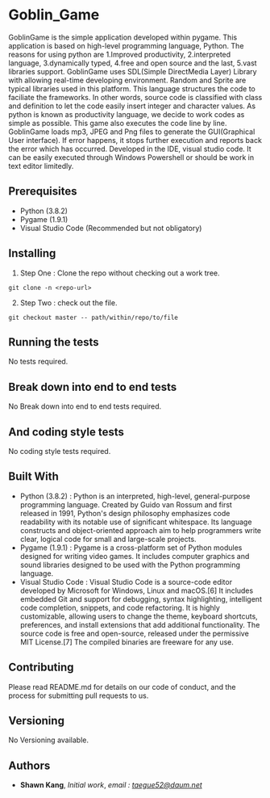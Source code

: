 # Goblin_Game

GoblinGame is the simple application developed within pygame. This application is based on high-level programming language, Python. The reasons for using python are 1.Improved productivity, 2.interpreted language, 3.dynamically typed, 4.free and open source and the last, 5.vast libraries support. GoblinGame uses SDL(Simple DirectMedia Layer) Library with allowing real-time developing environment. Random and Sprite are typical libraries used in this platform. This language structures the code to faciliate the frameworks. In other words, source code is classified with class and definition to let the code easily insert integer and character values. As python is known as productivity language, we decide to work codes as simple as possible. This game also executes the code line by line. GoblinGame loads mp3, JPEG and Png files to generate the GUI(Graphical User interface). If error happens, it stops further execution and reports back the error which has occurred. Developed in the IDE, visual studio code. It can be easily executed through Windows Powershell or should be work in text editor limitedly.

## Prerequisites

* Python (3.8.2)
* Pygame (1.9.1)
* Visual Studio Code (Recommended but not obligatory)

## Installing

1. Step One : Clone the repo without checking out a work tree.
```
git clone -n <repo-url>
```
2. Step Two : check out the file.
```
git checkout master -- path/within/repo/to/file
```

## Running the tests

No tests required.

## Break down into end to end tests

No Break down into end to end tests required.

## And coding style tests

No coding style tests required.

## Built With

* Python (3.8.2) : Python is an interpreted, high-level, general-purpose programming language. Created by Guido van Rossum and first released in 1991, Python's design philosophy emphasizes code readability with its notable use of significant whitespace. Its language constructs and object-oriented approach aim to help programmers write clear, logical code for small and large-scale projects.
* Pygame (1.9.1) : Pygame is a cross-platform set of Python modules designed for writing video games. It includes computer graphics and sound libraries designed to be used with the Python programming language.
* Visual Studio Code : Visual Studio Code is a source-code editor developed by Microsoft for Windows, Linux and macOS.[6] It includes embedded Git and support for debugging, syntax highlighting, intelligent code completion, snippets, and code refactoring. It is highly customizable, allowing users to change the theme, keyboard shortcuts, preferences, and install extensions that add additional functionality. The source code is free and open-source, released under the permissive MIT License.[7] The compiled binaries are freeware for any use.

## Contributing

Please read README.md for details on our code of conduct, and the process for submitting pull requests to us.

## Versioning

No Versioning available.

## Authors

* **Shawn Kang**,  *Initial work*,  *email : taegue52@daum.net*
